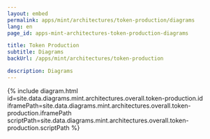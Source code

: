 ```yaml
---
layout: embed
permalink: apps/mint/architectures/token-production/diagrams
lang: en
page_id: apps-mint-architectures-token-production-diagrams

title: Token Production
subtitle: Diagrams
backUrl: /apps/mint/architectures/token-production

description: Diagrams
---
```

{% include diagram.html id=site.data.diagrams.mint.architectures.overall.token-production.id iframePath=site.data.diagrams.mint.architectures.overall.token-production.iframePath scriptPath=site.data.diagrams.mint.architectures.overall.token-production.scriptPath %}